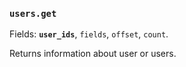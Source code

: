 ### `users.get`

Fields: **`user_ids`**, `fields`, `offset`, `count`.

Returns information about user or users.
